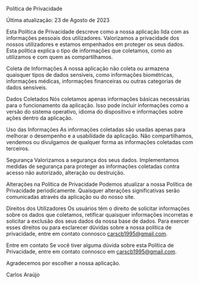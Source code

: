 Política de Privacidade

Última atualização: 23 de Agosto de 2023

Esta Política de Privacidade descreve como a nossa aplicação lida com as informações pessoais dos utilizadores. Valorizamos a privacidade dos nossos utilizadores e estamos empenhados em proteger os seus dados. Esta política explica o tipo de informações que coletamos, como as utilizamos e com quem as compartilhamos.

Coleta de Informações
A nossa aplicação não coleta ou armazena quaisquer tipos de dados sensíveis, como informações biométricas, informações médicas, informações financeiras ou outras categorias de dados sensíveis.

Dados Coletados
Nós coletamos apenas informações básicas necessárias para o funcionamento da aplicação. Isso pode incluir informações como a versão do sistema operativo, idioma do dispositivo e informações sobre ações dentro da aplicação.

Uso das Informações
As informações coletadas são usadas apenas para melhorar o desempenho e a usabilidade da aplicação. Não compartilhamos, vendemos ou divulgamos de qualquer forma as informações coletadas com terceiros.

Segurança
Valorizamos a segurança dos seus dados. Implementamos medidas de segurança para proteger as informações coletadas contra acesso não autorizado, alteração ou destruição.

Alterações na Política de Privacidade
Podemos atualizar a nossa Política de Privacidade periodicamente. Quaisquer alterações significativas serão comunicadas através da aplicação ou do nosso site.

Direitos dos Utilizadores
Os usuários têm o direito de solicitar informações sobre os dados que coletamos, retificar quaisquer informações incorretas e solicitar a exclusão dos seus dados da nossa base de dados. Para exercer esses direitos ou para esclarecer dúvidas sobre a nossa política de privacidade, entre em contato connosco carscb1995@gmail.com.

Entre em contato
Se você tiver alguma dúvida sobre esta Política de Privacidade, entre em contato connosco em carscb1995@gmail.com.

Agradecemos por escolher a nossa aplicação.

Carlos Araújo 
